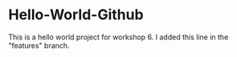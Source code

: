 # Hello-World-Github
This is a hello world project for workshop 6.
I added this line in the "features" branch.
